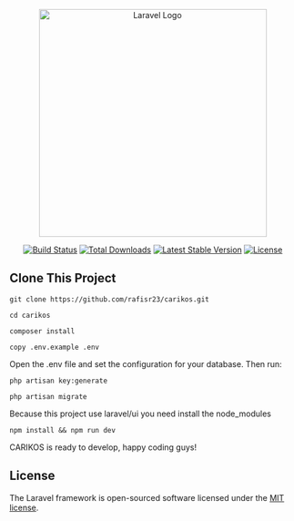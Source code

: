 <p align="center"><a href="https://laravel.com" target="_blank"><img src="https://raw.githubusercontent.com/laravel/art/master/logo-lockup/5%20SVG/2%20CMYK/1%20Full%20Color/laravel-logolockup-cmyk-red.svg" width="400" alt="Laravel Logo"></a></p>

<p align="center">
<a href="https://travis-ci.org/laravel/framework"><img src="https://travis-ci.org/laravel/framework.svg" alt="Build Status"></a>
<a href="https://packagist.org/packages/laravel/framework"><img src="https://img.shields.io/packagist/dt/laravel/framework" alt="Total Downloads"></a>
<a href="https://packagist.org/packages/laravel/framework"><img src="https://img.shields.io/packagist/v/laravel/framework" alt="Latest Stable Version"></a>
<a href="https://packagist.org/packages/laravel/framework"><img src="https://img.shields.io/packagist/l/laravel/framework" alt="License"></a>
</p>

## Clone This Project

```
git clone https://github.com/rafisr23/carikos.git
```

```
cd carikos
```

```
composer install
```

```
copy .env.example .env
```

Open the .env file and set the configuration for your database. Then run:

```
php artisan key:generate
```

```
php artisan migrate
```

Because this project use laravel/ui you need install the node_modules

```
npm install && npm run dev
```

CARIKOS is ready to develop, happy coding guys!

## License

The Laravel framework is open-sourced software licensed under the [MIT license](https://opensource.org/licenses/MIT).
